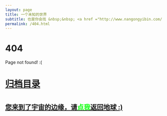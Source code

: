```yaml
---
layout: page
title: 一个未知的世界
subtitle: 也是你会找 &nbsp;&nbsp; <a href ="http://www.nangongyibin.com/arch.html">架构</a>&nbsp;&nbsp; <a href ="http://www.nangongyibin.com/life.html">生活故事</a>&nbsp;&nbsp;
permalink: /404.html
---
```

# 404
Page not found! :(
<h1><a href ="http://www.nangongyibin.com/archives.html">归档目录</a><h1>
<h2><a href="http://www.nangongyibin.com/archives.html">您来到了宇宙的边缘，请<span style="color:#00FF00">点我</span>返回地球 :)</a></h2>